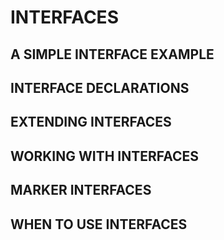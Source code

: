 # INTERFACES
## A SIMPLE INTERFACE EXAMPLE
## INTERFACE DECLARATIONS
## EXTENDING INTERFACES
## WORKING WITH INTERFACES
## MARKER INTERFACES
## WHEN TO USE INTERFACES

